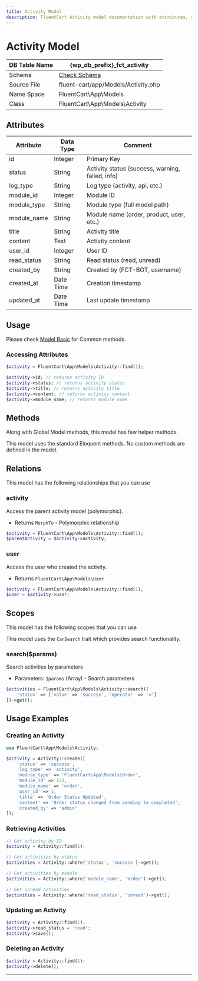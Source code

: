 ```yaml
---
title: Activity Model
description: FluentCart Activity model documentation with attributes, scopes, relationships, and methods.
---
```


# Activity Model

| DB Table Name | {wp_db_prefix}_fct_activity               |
| ------------- | ----------------------------------------- |
| Schema        | [Check Schema](/database/schema#fct-activity-table) |
| Source File   | fluent-cart/app/Models/Activity.php        |
| Name Space    | FluentCart\App\Models                      |
| Class         | FluentCart\App\Models\Activity             |

## Attributes

| Attribute          | Data Type | Comment |
| ------------------ | --------- | ------- |
| id                 | Integer   | Primary Key |
| status             | String    | Activity status (success, warning, failed, info) |
| log_type           | String    | Log type (activity, api, etc.) |
| module_id          | Integer   | Module ID |
| module_type        | String    | Module type (full model path) |
| module_name        | String    | Module name (order, product, user, etc.) |
| title              | String    | Activity title |
| content            | Text      | Activity content |
| user_id            | Integer   | User ID |
| read_status        | String    | Read status (read, unread) |
| created_by         | String    | Created by (FCT-BOT, username) |
| created_at         | Date Time | Creation timestamp |
| updated_at         | Date Time | Last update timestamp |

## Usage

Please check [Model Basic](/database/models) for Common methods.

### Accessing Attributes

```php
$activity = FluentCart\App\Models\Activity::find(1);

$activity->id; // returns activity ID
$activity->status; // returns activity status
$activity->title; // returns activity title
$activity->content; // returns activity content
$activity->module_name; // returns module name
```

## Methods

Along with Global Model methods, this model has few helper methods.

This model uses the standard Eloquent methods. No custom methods are defined in the model.

## Relations

This model has the following relationships that you can use

### activity

Access the parent activity model (polymorphic).

*   Returns `MorphTo` - Polymorphic relationship

```php
$activity = FluentCart\App\Models\Activity::find(1);
$parentActivity = $activity->activity;
```

### user

Access the user who created the activity.

*   Returns `FluentCart\App\Models\User`

```php
$activity = FluentCart\App\Models\Activity::find(1);
$user = $activity->user;
```

## Scopes

This model has the following scopes that you can use

This model uses the `CanSearch` trait which provides search functionality.

### search($params)

Search activities by parameters

* Parameters: `$params` (Array) - Search parameters

```php
$activities = FluentCart\App\Models\Activity::search([
    'status' => ['value' => 'success', 'operator' => '=']
])->get();
```

## Usage Examples

### Creating an Activity

```php
use FluentCart\App\Models\Activity;

$activity = Activity::create([
    'status' => 'success',
    'log_type' => 'activity',
    'module_type' => 'FluentCart\App\Models\Order',
    'module_id' => 123,
    'module_name' => 'order',
    'user_id' => 1,
    'title' => 'Order Status Updated',
    'content' => 'Order status changed from pending to completed',
    'created_by' => 'admin'
]);
```

### Retrieving Activities

```php
// Get activity by ID
$activity = Activity::find(1);

// Get activities by status
$activities = Activity::where('status', 'success')->get();

// Get activities by module
$activities = Activity::where('module_name', 'order')->get();

// Get unread activities
$activities = Activity::where('read_status', 'unread')->get();
```

### Updating an Activity

```php
$activity = Activity::find(1);
$activity->read_status = 'read';
$activity->save();
```

### Deleting an Activity

```php
$activity = Activity::find(1);
$activity->delete();
```

---